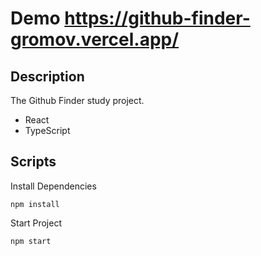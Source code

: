 # Demo https://github-finder-gromov.vercel.app/

## Description

The Github Finder study project.

- React
- TypeScript

## Scripts

Install Dependencies
```
npm install
```
Start Project
```
npm start
```
